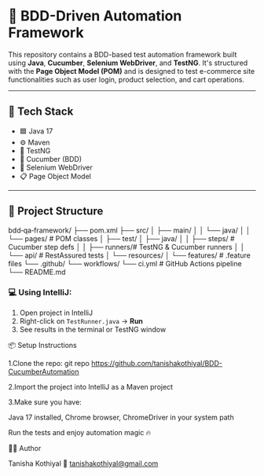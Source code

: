 # 🧪 BDD-Driven Automation Framework

This repository contains a BDD-based test automation framework built using **Java**, **Cucumber**, **Selenium WebDriver**, and **TestNG**. It's structured with the **Page Object Model (POM)** and is designed to test e-commerce site functionalities such as user login, product selection, and cart operations.

---

## 🚀 Tech Stack

- 🟦 Java 17
- ⚙️ Maven
- 🧪 TestNG
- 🥒 Cucumber (BDD)
- 🧭 Selenium WebDriver
- 📋 Page Object Model


---

## 📁 Project Structure

bdd‑qa‑framework/
├── pom.xml
├── src/
│   ├── main/
│   │   └── java/
│   │       └── pages/                  # POM classes
│   ├── test/
│       ├── java/
│       │   ├── steps/                 # Cucumber step defs
│       │   ├── runners/# TestNG & Cucumber runners
│       │   └── api/                   # RestAssured tests
│       └── resources/
│           └── features/              # .feature files
└── .github/
└── workflows/
└── ci.yml                     # GitHub Actions pipeline
└── README.md



### 💻 Using IntelliJ:
1. Open project in IntelliJ
2. Right-click on `TestRunner.java` → **Run**
3. See results in the terminal or TestNG window

📦 Setup Instructions

1.Clone the repo: git repo https://github.com/tanishakothiyal/BDD-CucumberAutomation

2.Import the project into IntelliJ as a Maven project

3.Make sure you have:

Java 17 installed,
Chrome browser,
ChromeDriver in your system path

Run the tests and enjoy automation magic 🔥

👩‍💻 Author

Tanisha Kothiyal 📧 tanishakothiyal@gmail.com

 
